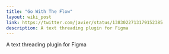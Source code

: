 ```yaml
---
title: "Go With The Flow"
layout: wiki_post
link: https://twitter.com/javier/status/1383022713179152385
description: A text threading plugin for Figma
---
```

A text threading plugin for Figma
